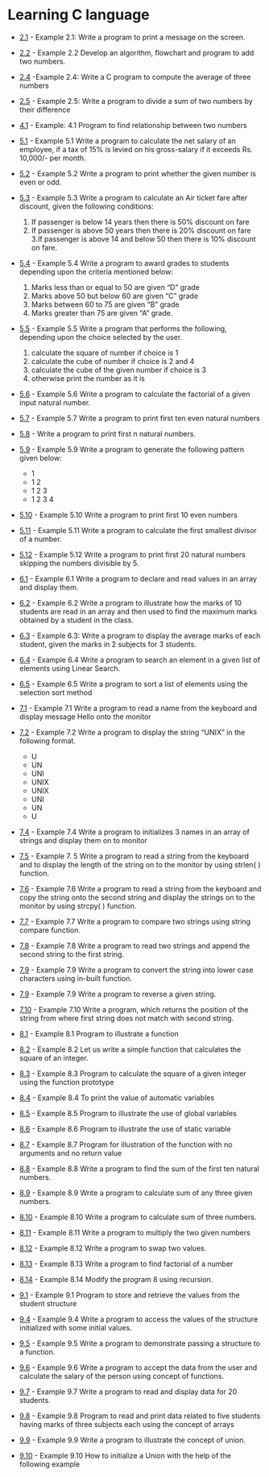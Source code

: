 # Learning C language 

 - [2.1](./2-1.c) - Example 2.1: Write a program to print a message on the screen.
 
- [2.2](./2-2.c) - Example 2.2 Develop an algorithm, flowchart and program to add two numbers.
   
- [2.4](./2-4.c) -Example 2.4: Write a C program to compute the average of three numbers

- [2.5](./2-5.c) - Example 2.5: Write a program to divide a sum of two numbers by their difference

- [4.1](./4-1.c) - Example: 4.1 Program to find relationship between two numbers

- [5.1](./5-1.c) - Example 5.1 Write a program to calculate the net salary of an employee, if a tax of 15% is levied on his gross-salary if it exceeds Rs. 10,000/- per month.

- [5.2](./5-2.c) - Example 5.2 Write a program to print whether the given number is even or odd.

- [5.3](./5-3.c) - Example 5.3 Write a program to calculate an Air ticket fare after discount, given the following conditions:
    1. If passenger is below 14 years then there is 50% discount on fare
    2. If passenger is above 50 years then there is 20% discount on fare
    3.If passenger is above 14 and below 50 then there is 10% discount on fare.

- [5.4](./5-4.c) - Example 5.4 Write a program to award grades to students depending upon the criteria mentioned below:
    1. Marks less than or equal to 50 are given “D” grade
    2. Marks above 50 but below 60 are given “C” grade
    3. Marks between 60 to 75 are given “B” grade
    4. Marks greater than 75 are given “A” grade.

- [5.5](./5-5.c) - Example 5.5 
Write a program that performs the following, depending upon the choice selected by 
the user. 
    1. calculate the square of number if choice is 1 
    2. calculate the cube of number if choice is 2 and 4 
    3. calculate the cube of the given number if choice is 3 
    4. otherwise print the number as it is

- [5.6](./5-6.c) - Example 5.6 Write a program to calculate the factorial of a given input natural number.

- [5.7](./5-7.c) - Example 5.7 Write a program to print first ten even natural numbers

- [5.8](./5-8.c) - Write a program to print first n natural numbers. 

- [5.9](./5-9.c) - Example 5.9 Write a program to generate the following pattern given below: 
    - 1
    - 1 2
    - 1 2 3
    - 1 2 3 4 

- [5.10](./5-10.c) - Example 5.10 Write a program to print first 10 even numbers

- [5.11](./5-11.c) - Example 5.11 Write a program to calculate the first smallest divisor of a number.

- [5.12](./5-12.c) - Example 5.12 Write a program to print first 20 natural numbers skipping the numbers divisible by 5.  

- [6.1](./6-1.c) - Example 6.1 Write a program to declare and read values in an array and display them.

- [6.2](./6-2.c) - Example 6.2 Write a program to illustrate how the marks of 10 students are read in an array and then used to find the maximum marks obtained by a student in the class.

- [6.3](./6-3.c) - Example 6.3: Write a program to display the average marks of each student, given the marks in 2 subjects for 3 students.

- [6.4](./6-4.c) - Example 6.4 Write a program to search an element in a given list of elements using Linear Search.

- [6.5](./6-5.c) - Example 6.5 Write a program to sort a list of elements using the selection sort method

- [7.1](./7-1.c) - Example 7.1 Write a program to read a name from the keyboard and display message Hello onto the monitor

- [7.2](./7-2.c) - Example 7.2 Write a program to display the string “UNIX” in the following format. 
    - U
    - UN
    - UNI
    - UNIX
    - UNIX
    - UNI
    - UN
    - U

- [7.4](./7-4.c) - Example 7.4 Write a program to initializes 3 names in an array of strings and display them on to monitor

- [7.5](./7-5.c) - Example 7. 5 Write a program to read a string from the keyboard and to display the length of the string on to the monitor by using strlen( ) function.

- [7.6](./7-6.c) - Example 7.6 Write a program to read a string from the keyboard and copy the string onto the second string and display the strings on to the monitor by using strcpy( ) function.

- [7.7](./7-7.c) - Example 7.7 Write a program to compare two strings using string compare function.

- [7.8](./7-8.c) - Example 7.8 Write a program to read two strings and append the second string to the first string.

- [7.9](./7-9.c) - Example 7.9 Write a program to convert the string into lower case characters using in-built function.

- [7.9](./7-9-a.c) - Example 7.9 Write a program to reverse a given string.

- [7.10](./7-10.c) - Example 7.10 Write a program, which returns the position of the string from where first string does not match with second string.

- [8.1](./8-1.c) - Example 8.1 Program to illustrate a function

- [8.2](./8-2.c) - Example 8.2 Let us write a simple function that calculates the square of an integer.

- [8.3](./8-3.c) - Example 8.3 Program to calculate the square of a given integer using the function prototype

- [8.4](./8-4.c) - Example 8.4 To print the value of automatic variables

- [8.5](./8-5.c) - Example 8.5 Program to illustrate the use of global variables

- [8.6](./8-6.c) - Example 8.6 Program to illustrate the use of static variable

- [8.7](./8-7.c) - Example 8.7 Program for illustration of the function with no arguments and no return value

- [8.8](./8-8.c) - Example 8.8 Write a program to find the sum of the first ten natural numbers.

- [8.9](./8-9.c) - Example 8.9 Write a program to calculate sum of any three given numbers.

- [8.10](./8-10.c) - Example 8.10 Write a program to calculate sum of three numbers.

- [8.11](./8-11.c) - Example 8.11 Write a program to multiply the two given numbers

- [8.12](./8-12.c) - Example 8.12 Write a program to swap two values.

- [8.13](./8-13.c) - Example 8.13 Write a program to find factorial of a number

- [8.14](./8-14.c) - Example 8.14 Modify the program 8 using recursion.

- [9.1](./9-1.c) - Example 9.1 Program to store and retrieve the values from the student structure

- [9.4](./9-4.c) - Example 9.4 Write a program to access the values of the structure initialized with some initial values.

- [9.5](./9-5.c) - Example 9.5 Write a program to demonstrate passing a structure to a function.

- [9.6](./9-6.c) - Example 9.6 Write a program to accept the data from the user and calculate the salary of the person using concept of functions.

- [9.7](./9-7.c) - Example 9.7 Write a program to read and display data for 20 students.

- [9.8](./9-8.c) - Example 9.8 Program to read and print data related to five students having marks of three subjects each using the concept of arrays

- [9.9](./9-9.c) - Example 9.9 Write a program to illustrate the concept of union.

- [9.10](9-10.c) - Example 9.10 How to initialize a Union with the help of the following example